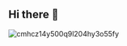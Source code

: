 ## Hi there 👋
![cmhcz14y500q9l204hy3o55fy](https://img.shields.io/badge/cmhcz14y500q9l204hy3o55fy-informational?style=for-the-badge)

<!--
**mukulkatewa/mukulkatewa** is a ✨ _special_ ✨ repository because its `README.md` (this file) appears on your GitHub profile.

Here are some ideas to get you started:

- 🔭 I’m currently working on ...
- 🌱 I’m currently learning ...
- 👯 I’m looking to collaborate on ...
- 🤔 I’m looking for help with ...
- 💬 Ask me about ...
- 📫 How to reach me: ...
- 😄 Pronouns: ...
- ⚡ Fun fact: ...
-->
